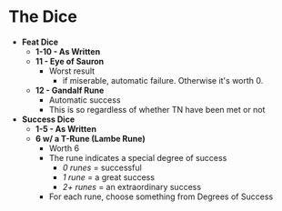 # The Dice

- **Feat Dice**
	- **1-10 - As Written**
	- **11 - Eye of Sauron**
		- Worst result
			- if miserable, automatic failure. Otherwise it's worth 0.
	- **12 - Gandalf Rune**
		- Automatic success
		- This is so regardless of whether TN have been met or not
- **Success Dice** 
	- **1-5 - As Written**
	- **6 w/ a T-Rune (Lambe Rune)**
		- Worth 6
		- The rune indicates a special degree of success
			- *0 runes* = successful
			- *1 rune* = a great success
			- *2+ runes* = an extraordinary success
		- For each rune, choose something from Degrees of Success